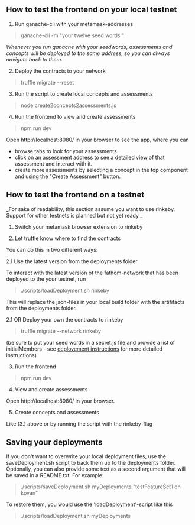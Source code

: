 ## How to test the frontend on your local testnet

1. Run ganache-cli with your metamask-addresses

> ganache-cli -m "your twelve seed words "

_Whenever you run ganache with your seedwords, assessments and concepts will be
deployed to the same address, so you can always navigate back to them_.

2. Deploy the contracts to your network

> truffle migrate --reset

3. Run the script to create local concepts and assessments

> node create2concepts2assessments.js 

4. Run the frontend to view and create assessments

> npm run dev

Open http://localhost:8080/ in your browser to see the app, where you can

- browse tabs to look for your assessments.
- click on an assessment address to see a detailed view of that assessment and interact with it.
- create more assessments by selecting a concept in the top component and using the "Create Assessment" button.

## How to test the frontend on a testnet

_For sake of readability, this section assume you want to use rinkeby. Support for other testnets is planned but not yet ready _

1. Switch your metamask browser extension to rinkeby

2. Let truffle know where to find the contracts  

You can do this in two different ways:

2.1 Use the latest version from the deployments folder

To interact with the latest version of the fathom-network that has been deployed
to the your testnet, run

> ./scripts/loadDeployment.sh rinkeby

This will replace the json-files in your local build folder with the artififacts from the deployments folder.

2.1 OR Deploy your own the contracts to rinkeby

> truffle migrate --network rinkeby

(be sure to put your seed words in a secret.js file and provide a list of initialMembers -
see [deployement instructions](https://gitlab.com/fathom/assess/#to-the-rinkeby-or-kovan-testnet) for more detailed instructions)

3. Run the frontend

> npm run dev

4. View and create assessments 

Open http://localhost:8080/ in your browser.

5. Create concepts and assessments

Like (3.) above or by running the script with the rinkeby-flag

## Saving your deployments

If you don't want to overwrite your local deployment files, use the saveDeployment.sh script to back them up to the deployments folder.
Optionally, you can also provide some text as a second argument that will be saved in a README.txt.
For example: 

> ./scripts/saveDeployment.sh myDeployments "testFeatureSet1 on kovan"

To restore them, you would use the 'loadDeployment'-script like this

> ./scripts/loadDeployment.sh myDeployments




